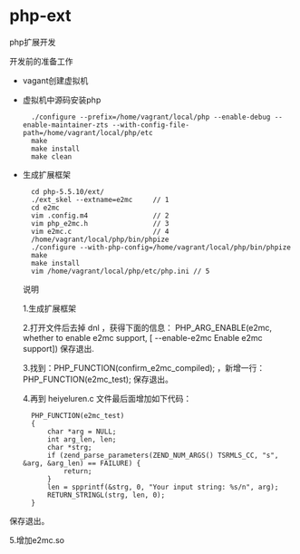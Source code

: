 php-ext
=======

php扩展开发

开发前的准备工作

* vagant创建虚拟机  
* 虚拟机中源码安装php 
 
 
 		./configure --prefix=/home/vagrant/local/php --enable-debug --enable-maintainer-zts --with-config-file-path=/home/vagrant/local/php/etc
 		make 
		make install 
 		make clean

* 生成扩展框架
	
		cd php-5.5.10/ext/
		./ext_skel --extname=e2mc     // 1
		cd e2mc
		vim .config.m4                // 2
		vim php_e2mc.h                // 3
		vim e2mc.c                    // 4
		/home/vagrant/local/php/bin/phpize 
		./configure --with-php-config=/home/vagrant/local/php/bin/phpize
		make 
		make install
		vim /home/vagrant/local/php/etc/php.ini // 5
	
  说明
     
   1.生成扩展框架
   
   2.打开文件后去掉 dnl ，获得下面的信息：
	PHP_ARG_ENABLE(e2mc, whether to enable e2mc support,
		[  --enable-e2mc           Enable e2mc support])
	保存退出.
   
   3.找到：PHP_FUNCTION(confirm_e2mc_compiled); ，新增一行：
PHP_FUNCTION(e2mc_test); 
保存退出。

   4.再到 heiyeluren.c 文件最后面增加如下代码：
		
		PHP_FUNCTION(e2mc_test)
		{
    		char *arg = NULL;
    		int arg_len, len;
    		char *strg;
    		if (zend_parse_parameters(ZEND_NUM_ARGS() TSRMLS_CC, "s", &arg, &arg_len) == FAILURE) {
        		return;
    		}
    		len = spprintf(&strg, 0, "Your input string: %s/n", arg);
    		RETURN_STRINGL(strg, len, 0);
		}
保存退出。
 
   5.增加e2mc.so

     				
		
	
 
 